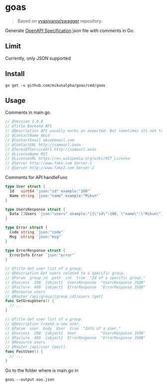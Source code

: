 # goas
> Based on [yvasiyarov/swagger](https://github.com/yvasiyarov/swagger) repository.

Generate [OpenAPI Specification](https://swagger.io/specification) json file with comments in Go.

## Limit
Currently, only JSON supported

## Install

```
go get -u github.com/mikunalpha/goas/cmd/goas
```

## Usage
Comments in main.go
```go
// @Version 1.0.0
// @Title Backend API
// @Description API usually works as expected. But sometimes its not true.
// @ContactName Abcd
// @ContactEmail abce@email.com
// @ContactURL http://someurl.oxox
// @TermsOfServiceUrl http://someurl.oxox
// @LicenseName MIT
// @LicenseURL https://en.wikipedia.org/wiki/MIT_License
// @Server http://www.fake.com Server-1
// @Server http://www.fake2.com Server-2
```
Comments for API handleFunc
```go
type User struct {
  Id   uint64 `json:"id" example:"100"`
  Name string `json:"name" example:"Mikun"` 
}

type UsersResponse struct {
  Data []Users `json:"users" example:"[{\"id\":100, \"name\":\"Mikun\"}]"`
}

type Error struct {
  Code string `json:"code"`
  Msg  string `json:"msg"`
}

type ErrorResponse struct {
  ErrorInfo Error `json:"error"`
}

// @Title Get user list of a group.
// @Description Get users related to a specific group.
// @Param  group_id  path  int  true  "Id of a specific group."
// @Success  200  {object}  UsersResponse  "UsersResponse JSON"
// @Failure  400  {object}  ErrorResponse  "ErrorResponse JSON"
// @Resource users
// @Router /api/group/{group_id}/users [get]
func GetGroupUsers() {
  // ...
}

// @Title Get user list of a group.
// @Description Create a new user.
// @Param  user  body  User  true  "Info of a user."
// @Success  200  {object}  User           "UsersResponse JSON"
// @Failure  400  {object}  ErrorResponse  "ErrorResponse JSON"
// @Resource users
// @Router /api/user [post]
func PostUser() {
  // ...
}
```
Go to the folder where is main.go in
```
goas --output oas.json
```
